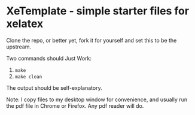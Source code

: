 # XeTemplate - simple starter files for xelatex


Clone the repo, or better yet, fork it for yourself and set this to
be the upstream.

Two commands should Just Work:

1. `make`
2. `make clean`

The output should be self-explanatory.

Note: I copy files to my desktop window for convenience, and usually
run the pdf file in Chrome or Firefox. Any pdf reader will do.
